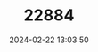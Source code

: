 ---
title: "22884"
category: "Varanus komodoensis"
draft: false
date: 2024-02-22 13:03:50
languages:
  English: ["Komodo Monitor", "Ora", "Komodo Dragon"]
  French: ["Dragon des Komodos", "Varan de Komodo"]
  Spanish; Castilian: ["Varano de Komodo"]
---